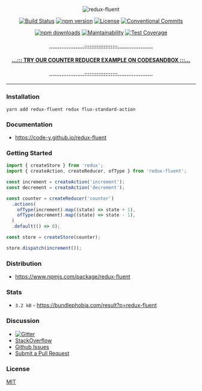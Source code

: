 <div align="center">

![redux-fluent](https://github.com/Code-Y/redux-fluent/blob/master/gitbook/redux-fluent-logo.jpg?raw=true)

[![Build Status](https://github.com/Code-Y/redux-fluent/workflows/Build/badge.svg)](https://github.com/Code-Y/redux-fluent/actions?query=workflow%3ABuild)
[![npm version](https://img.shields.io/npm/v/redux-fluent.svg)](https://www.npmjs.com/package/redux-fluent)
[![License](https://img.shields.io/npm/l/redux-fluent.svg)](https://github.com/Code-Y/redux-fluent/blob/master/LICENSE)
[![Conventional Commits](https://img.shields.io/badge/Conventional%20Commits-1.0.0-yellow.svg)](https://conventionalcommits.org)

[![npm downloads](https://img.shields.io/npm/dm/redux-fluent.svg)](https://www.npmjs.com/package/redux-fluent)
[![Maintainability](https://api.codeclimate.com/v1/badges/2e98502fb6072892995d/maintainability)](https://codeclimate.com/github/Code-Y/redux-fluent/maintainability)
[![Test Coverage](https://api.codeclimate.com/v1/badges/2e98502fb6072892995d/test_coverage)](https://codeclimate.com/github/Code-Y/redux-fluent/test_coverage)

#### ....................:::::::::::::::::::....................

#### [...::: TRY OUR COUNTER REDUCER EXAMPLE ON CODESANDBOX :::...](https://codesandbox.io/s/redux-fluent-the-counter-reducer-enoc2?fontsize=14&hidenavigation=1&module=%2Fsrc%2Fstore%2Fcounter%2Fcounter.reducers.ts&theme=dark)

#### ....................:::::::::::::::::::....................

<hr />
</div>

### Installation

```
yarn add redux-fluent redux flux-standard-action
```

### Documentation

- https://code-y.github.io/redux-fluent

### Getting Started

```typescript
import { createStore } from 'redux';
import { createAction, createReducer, ofType } from 'redux-fluent';

const increment = createAction('increment');
const decrement = createAction('decrement');

const counter = createReducer('counter')
  .actions(
    ofType(increment).map((state) => state + 1),
    ofType(decrement).map((state) => state - 1),
  )
  .default(() => 0);

const store = createStore(counter);

store.dispatch(increment());
```

### Distribution

- https://www.npmjs.com/package/redux-fluent

### Stats

- `3.2 kB` - https://bundlephobia.com/result?p=redux-fluent

### Discussion

- [![Gitter](https://badges.gitter.im/redux-fluent/community.svg)](https://gitter.im/redux-fluent/community?utm_source=badge&utm_medium=badge&utm_campaign=pr-badge)
- [StackOverflow](https://stackoverflow.com/questions/tagged/redux-fluent)
- [Github Issues](https://github.com/Code-Y/redux-fluent/issues)
- [Submit a Pull Request](https://github.com/Code-Y/redux-fluent/pulls)

### License

[MIT](https://github.com/Code-Y/redux-fluent/blob/master/LICENSE)

